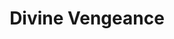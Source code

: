 ---
title: "Divine Vengeance"

feat:
  types: ["Divine"]
  prerequisite: |
    Ability to turn undead, Extra Turning.
  benefit: |
    You can spend one of your turn undead attempts to add 2d6 points of sacred energy damage to all your successful melee attacks against undead until the end of your next action. This is a supernatural ability.
---